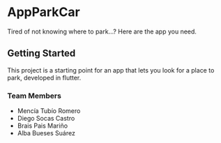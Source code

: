# AppParkCar

Tired of not knowing where to park...?
Here are the app you need.

## Getting Started

This project is a starting point for an app that lets you look for a place to park, developed in flutter.

### Team Members

* Mencía Tubío Romero
* Diego Socas Castro
* Brais Pais Mariño
* Alba Bueses Suárez


